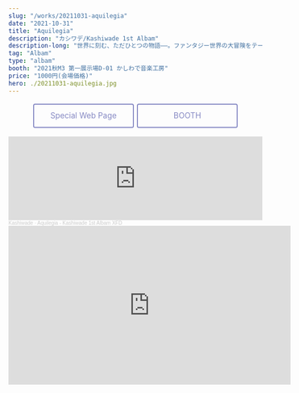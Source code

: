 ```yaml
---
slug: "/works/20211031-aquilegia"
date: "2021-10-31"
title: "Aquilegia"
description: "カシワデ/Kashiwade 1st Albam"
description-long: "世界に刻む、ただひとつの物語――。ファンタジー世界の大冒険をテーマにした、壮大なオーケストラ調の楽曲を収録。"
tag: "Albam"
type: "albam"
booth: "2021秋M3 第一展示場D-01 かしわで音楽工房"
price: "1000円(会場価格)"
hero: ./20211031-aquilegia.jpg
---
```

<div class="container">
    

<a href="https://aquilegia.kashiwade.work" class="spec-buy-button" target="_blank">Special Web Page</a><a href="https://kashiwade.booth.pm/items/3399161" class="spec-buy-button" target="_blank">BOOTH</a>
</div>

<style>
.container{
    text-align:center;
}
.spec-buy-button{
    display: inline-block;
    text-align: center;
    padding: .6em 1.2em;
    cursor: pointer;
    line-height: 1.5;
    font-size: 90%;
    border-radius: .25em;
    overflow: hidden;
    color: #878ac4;
    background-color: transparent;
    text-decoration: none;
    border: 1px solid #878ac4;
    -webkit-transition: all .2s;
    transition: all .2s;
    padding: .7em;
    font-size: 110%;
    box-sizing: border-box;
    border-width: 2px;
    width: 100%;
    max-width: 200px;
    margin: .2em ;
}
.spec-buy-button:hover{
    background-color: #878ac4;
    color: #fff;
    text-decoration: none;
    border-color: transparent;
}
</style>


<iframe width="100%" height="166" scrolling="no" frameborder="no" allow="autoplay" src="https://w.soundcloud.com/player/?url=https%3A//api.soundcloud.com/tracks/1146034165&color=%23ff5500&auto_play=false&hide_related=false&show_comments=true&show_user=true&show_reposts=false&show_teaser=true"></iframe><div style="font-size: 10px; color: #cccccc;line-break: anywhere;word-break: normal;overflow: hidden;white-space: nowrap;text-overflow: ellipsis; font-family: Interstate,Lucida Grande,Lucida Sans Unicode,Lucida Sans,Garuda,Verdana,Tahoma,sans-serif;font-weight: 100;"><a href="https://soundcloud.com/kashiwade" title="Kashiwade" target="_blank" style="color: #cccccc; text-decoration: none;">Kashiwade</a> · <a href="https://soundcloud.com/kashiwade/aquilegia-kashiwade-1st-albam-xfd" title="Aquilegia - Kashiwade 1st Albam XFD" target="_blank" style="color: #cccccc; text-decoration: none;">Aquilegia - Kashiwade 1st Albam XFD</a></div>

<iframe width="560" height="315" src="https://www.youtube.com/embed/lDlB0nugkCQ" title="YouTube video player" frameborder="0" allow="accelerometer; autoplay; clipboard-write; encrypted-media; gyroscope; picture-in-picture" allowfullscreen></iframe>